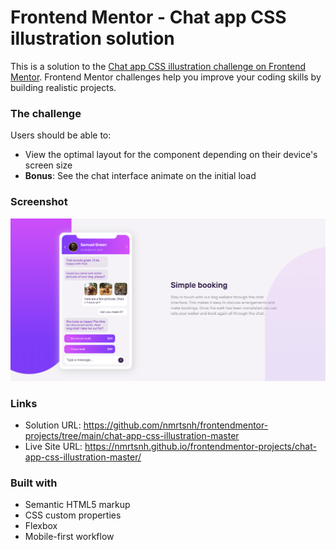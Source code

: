 # Frontend Mentor - Chat app CSS illustration solution

This is a solution to the [Chat app CSS illustration challenge on Frontend Mentor](https://www.frontendmentor.io/challenges/chat-app-css-illustration-O5auMkFqY). Frontend Mentor challenges help you improve your coding skills by building realistic projects.

### The challenge

Users should be able to:

- View the optimal layout for the component depending on their device's screen size
- **Bonus**: See the chat interface animate on the initial load

### Screenshot

![Chat app CSS illustration](./images/screenshot.png)

### Links

- Solution URL: https://github.com/nmrtsnh/frontendmentor-projects/tree/main/chat-app-css-illustration-master
- Live Site URL: https://nmrtsnh.github.io/frontendmentor-projects/chat-app-css-illustration-master/

### Built with

- Semantic HTML5 markup
- CSS custom properties
- Flexbox
- Mobile-first workflow
